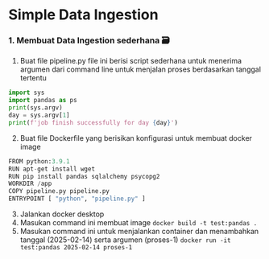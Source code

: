 # Simple Data Ingestion

### 1. Membuat Data Ingestion sederhana 🗃️
1. Buat file pipeline.py file ini berisi script sederhana untuk menerima argumen dari command line untuk menjalan proses berdasarkan tanggal tertentu
```python
import sys
import pandas as ps
print(sys.argv)
day = sys.argv[1]
print(f'job finish successfully for day {day}')
```

2. Buat file Dockerfile yang berisikan konfigurasi untuk membuat docker image
```python
FROM python:3.9.1
RUN apt-get install wget
RUN pip install pandas sqlalchemy psycopg2
WORKDIR /app
COPY pipeline.py pipeline.py 
ENTRYPOINT [ "python", "pipeline.py" ]
```
3. Jalankan docker desktop
4. Masukan command ini membuat image `docker build -t test:pandas .`
5. Masukan command ini untuk menjalankan container dan menambahkan tanggal (2025-02-14) serta argumen (proses-1) `docker run -it test:pandas 2025-02-14 proses-1` 
